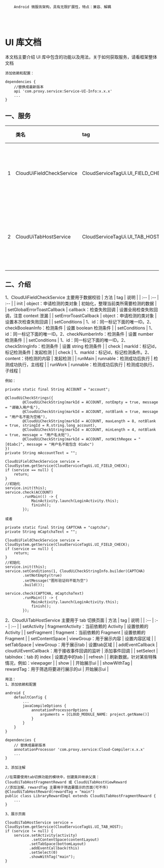 ```
    Android 微服务架构，具有无限扩展性，特点：兼容、解耦
```
<br/>
<br/>

# UI 库文档
本文档主要介绍 UI 库中包含的功能以及用法，关于如何获取服务，请看框架整体文档

    添加依赖和配置：
    
    dependencies {
        //替换成最新版本
        api 'com.proxy.service:Service-UI-Info:x.x.x'
        ...
    }    

## 一、服务
|| 类名 | tag | 说明 |
| :--: | :-- | :-- | :-- |
| 1 | CloudUiFieldCheckService | CloudServiceTagUi.UI_FIELD_CHECK | 主要用于数据检测 |
| 2 | CloudUiTabHostService | CloudServiceTagUi.UI_TAB_HOST | 主要用于 tab 切换页面 |

## 二、介绍
1、CloudUiFieldCheckService   主要用于数据校验
| 方法 | tag | 说明 |
| :-- | :-- | :-- |
| init | object：申请检测的类对象  | 初始化，整理当前类所需要检测的数据 |
| setGlobalErrorToastCallback | callback：检查失败回调  | 设置全局检查失败回调，注意 context 泄漏 |
| setErrorToastCallback | object：申请检测的类对象  | 设置本次检查失败回调 |
| setConditions | 1、id：同一标记下面的唯一ID。2、checkBooleanInfo：检测条件  | 设置 boolean 检测条件 |
| setConditions | 1、id：同一标记下面的唯一ID。2、checkNumberInfo：检测条件  | 设置 number 检测条件 |
| setConditions | 1、id：同一标记下面的唯一ID。2、checkStringInfo：检测条件  | 设置 string 检测条件 |
| check | markId：标记id，标记检测条件  | 发起检测 |
| check | 1、markId：标记id，标记检测条件。2、content：待检测的内容  | 发起检测 |
| runMain | runnable：检测成功后执行 | 检测成功执行，主线程 |
| runWork | runnable：检测成功后执行 | 检测成功执行，子线程 |
<br/>

    例如：
    
    private static final String ACCOUNT = "account";
    
    @CloudUiCheckStrings({
            @CloudUiCheckString(markId = ACCOUNT, notEmpty = true, message = "请输入用户名"),
            @CloudUiCheckString(markId = ACCOUNT, notBlank = true, message = "用户名不能为空格"),
            @CloudUiCheckString(markId = ACCOUNT, maxLength = 8, notBlank = true, stringId = R.string.long_account),
            @CloudUiCheckString(markId = ACCOUNT, minLength = 4, notBlank = true, message = "用户名太短"),
            @CloudUiCheckString(markId = ACCOUNT, notWithRegex = "[01abc]", message = "用户名不能包含 01abc")
    })
    private String mAccountText = "";
    
    CloudUiFieldCheckService service = CloudSystem.getService(CloudServiceTagUi.UI_FIELD_CHECK);
    if (service == null) {
        return;
    }
    //初始化
    service.init(this);
    service.check(ACCOUNT)
            .runMain(() -> {
                MainActivity.launch(LoginActivity.this);
                finish();
            });
            
    或者
    
    private static final String CAPTCHA = "captcha";
    private String mCaptchaText = "";
    
    CloudUiFieldCheckService service = CloudSystem.getService(CloudServiceTagUi.UI_FIELD_CHECK);
    if (service == null) {
        return;
    }
    //初始化
    service.init(this);
    service.setConditions(1, CloudUiCheckStringInfo.builder(CAPTCHA)
            .setNotEmpty(true)
            .setMessage("图形验证码不能为空")
            .build());
            
    service.check(CAPTCHA, mCaptchaText)
            .runMain(() -> {
                MainActivity.launch(LoginActivity.this);
                finish();
            });        

2、CloudUiTabHostService    主要用于 tab 切换页面
| 方法 | tag | 说明 |
| :-- | :-- | :-- |
| setActivity | fragmentActivity：当前依赖的 Activity | 设置依赖的 Activity |
| setFragment | fragment：当前依赖的 Fragment | 设置依赖的 Fragment |
| setContentSpace | viewGroup：用于展示内容  | 设置内容区域 |
| setTabSpace | viewGroup：用于展示tab | 设置tab区域 |
| addEventCallback | cloudUiEventCallback：用于接收事件回调的监听 | 添加事件回调 |
| setSelect | tabIndex：tab 的 index | 设置选中的tab |
| refresh |  | 刷新数据，针对某些特殊情况，例如：viewpager |
| show |  | 开始展示ui |
| showWithTag | rewardTag：用于筛选将要进行展示的ui | 开始展示ui |

    用法：
    1、添加依赖和配置
    
    android {
        defaultConfig {
            ...
            javaCompileOptions {
                annotationProcessorOptions {
                    arguments = [CLOUD_MODULE_NAME: project.getName()]
                }
            }
        }
    }
    
    dependencies {
        // 替换成最新版本
        annotationProcessor 'com.proxy.service:Cloud-Compiler:x.x.x'
        ...
    }
    
    2、添加注解
    
    //在需要使用tab切换功能的模块中，创建类并继承父类：CloudUiTabHostFragmentReward 或 CloudUiTabHostViewReward
    //添加注解，rewardTag 主要用于筛选要展示的页面(可不传)
    @CloudUiTabHostReward(rewardTag = "main")
    public class LibraryRewardImpl extends CloudUiTabHostFragmentReward {
        ...
    }
    
    3、展示页面
    
    CloudUiTabHostService service = CloudSystem.getService(CloudServiceTagUi.UI_TAB_HOST);
    if (service != null) {
        service.setActivity(activity)
                .setContentSpace(contentLayout)
               .setTabSpace(bottomLayout)
               .addEventCallback(this)
               .setSelect(0)
               .showWithTag("main");
    }
    









